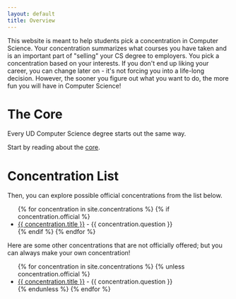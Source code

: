 ```yaml
---
layout: default
title: Overview
---
```


This website is meant to help students pick a concentration in Computer Science.
Your concentration summarizes what courses you have taken and is an important part of "selling" your CS degree to employers.
You pick a concentration based on your interests.
If you don't end up liking your career, you can change later on - it's not forcing you into a life-long decision.
However, the sooner you figure out what you want to do, the more fun you will have in Computer Science!

# The Core

Every UD Computer Science degree starts out the same way.

Start by reading about the [core](core).

# Concentration List

<p>Then, you can explore possible official concentrations from the list below.</p>

<ul>
{% for concentration in site.concentrations %}
{% if concentration.official %}
    <li>
        <a href="{{ concentration.url | relative_url }}">{{ concentration.title }}</a>
            - {{ concentration.question }}
    </li>
{% endif %}
{% endfor %}
</ul>

<p>Here are some other concentrations that are not officially offered; but you can always make your own concentration!</p>

<ul>
{% for concentration in site.concentrations %}
{% unless concentration.official %}
    <li>
        <a href="{{ concentration.url | relative_url }}">{{ concentration.title }}</a>
            - {{ concentration.question }}
    </li>
{% endunless %}
{% endfor %}
</ul>

<!-- <p>{{ concentration.content | markdownify }}</p> -->